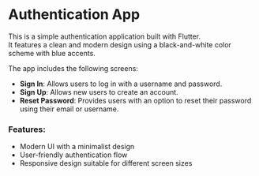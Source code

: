 # Authentication App

This is a simple authentication application built with Flutter.  
It features a clean and modern design using a black-and-white color scheme with blue accents.

The app includes the following screens:

- **Sign In**: Allows users to log in with a username and password.
- **Sign Up**: Allows new users to create an account.
- **Reset Password**: Provides users with an option to reset their password using their email or username.

### Features:
- Modern UI with a minimalist design
- User-friendly authentication flow
- Responsive design suitable for different screen sizes